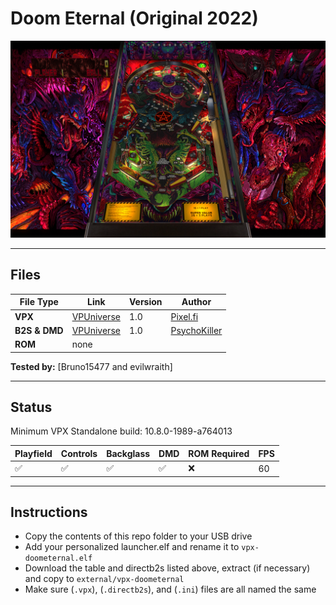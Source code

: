 # Doom Eternal (Original 2022)

![Table Preview](https://github.com/evilwraith/vpx-images/blob/main/vpx-doometernal.png)

---

## Files
| File Type | Link | Version | Author | 
|-----------|--------|----------|--------------|
| **VPX** | [VPUniverse](https://vpuniverse.com/files/file/10757-doom-eternal/) | 1.0 | [Pixel.fi](https://vpuniverse.com/profile/53692-pixelfi/) |
| **B2S & DMD** | [VPUniverse](https://vpuniverse.com/files/file/10766-doom-eternal-100-animated-backglass/) | 1.0 | [PsychoKiller](https://vpuniverse.com/profile/49673-psychokiller/) |
| **ROM** | none |  |  |

**Tested by:** [Bruno15477 and evilwraith]

---

## Status 

Minimum VPX Standalone build: 10.8.0-1989-a764013

| Playfield | Controls | Backglass | DMD | ROM Required | FPS | 
|-----------|----------|-----------|-----|--------------|-----|
| :white_check_mark: | :white_check_mark: | :white_check_mark: | :white_check_mark: | :x: | 60 |

---

## Instructions

- Copy the contents of this repo folder to your USB drive
- Add your personalized launcher.elf and rename it to `vpx-doometernal.elf`
- Download the table and directb2s listed above, extract (if necessary) and copy to `external/vpx-doometernal`
- Make sure (`.vpx`), (`.directb2s`), and (`.ini`) files are all named the same
